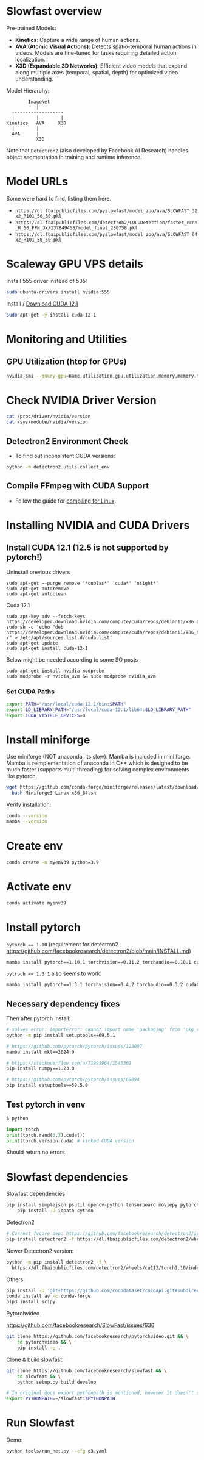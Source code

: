 
# Slowfast overview

Pre-trained Models:

- **Kinetics**: Capture a wide range of human actions.
- **AVA (Atomic Visual Actions)**: Detects spatio-temporal human actions in videos. Models are fine-tuned for tasks requiring detailed action localization.
- **X3D (Expandable 3D Networks)**: Efficient video models that expand along multiple axes (temporal, spatial, depth) for optimized video understanding.

Model Hierarchy:

```
        ImageNet
           |
  -------------------
  |        |        |
Kinetics   AVA     X3D
  |        |
  AVA      |
           X3D
```

Note that `Detectron2` (also developed by Facebook AI Research) handles object segmentation in training and runtime inference.

# Model URLs

Some were hard to find, listing them here.

* `https://dl.fbaipublicfiles.com/pyslowfast/model_zoo/ava/SLOWFAST_32x2_R101_50_50.pkl`
* `https://dl.fbaipublicfiles.com/detectron2/COCODetection/faster_rcnn_R_50_FPN_3x/137849458/model_final_280758.pkl`
* `https://dl.fbaipublicfiles.com/pyslowfast/model_zoo/ava/SLOWFAST_64x2_R101_50_50.pkl`



# Scaleway GPU VPS details

Install 555 driver instead of 535:

```bash
sudo ubuntu-drivers install nvidia:555
```

Install / [Download CUDA 12.1](https://developer.nvidia.com/cuda-12-1-0-download-archive?target_os=Linux&target_arch=x86_64&Distribution=Ubuntu&target_version=20.04&target_type=deb_local)

```bash
sudo apt-get -y install cuda-12-1
```

# Monitoring and Utilities

## GPU Utilization (htop for GPUs)

```bash
nvidia-smi --query-gpu=name,utilization.gpu,utilization.memory,memory.total,memory.free,memory.used --format=csv -l 5
```

# Check NVIDIA Driver Version
```bash
cat /proc/driver/nvidia/version
cat /sys/module/nvidia/version
```

## Detectron2 Environment Check
- To find out inconsistent CUDA versions:

```bash
python -m detectron2.utils.collect_env
```









## Compile FFmpeg with CUDA Support

- Follow the guide for [compiling for Linux](https://docs.nvidia.com/video-technologies/video-codec-sdk/11.1/ffmpeg-with-nvidia-gpu/index.html#compiling-for-linux).






# Installing NVIDIA and CUDA Drivers



## Install CUDA 12.1 (12.5 is not supported by pytorch!)

Uninstall previous drivers

```
sudo apt-get --purge remove '*cublas*' 'cuda*' 'nsight*' 
sudo apt-get autoremove
sudo apt-get autoclean
```

Cuda 12.1

```
sudo apt-key adv --fetch-keys https://developer.download.nvidia.com/compute/cuda/repos/debian11/x86_64/3bf863cc.pub
sudo sh -c 'echo "deb https://developer.download.nvidia.com/compute/cuda/repos/debian11/x86_64/ /" > /etc/apt/sources.list.d/cuda.list'
sudo apt-get update
sudo apt-get install cuda-12-1
```

Below might be needed according to some SO posts

```
sudo apt-get install nvidia-modprobe
sudo modprobe -r nvidia_uvm && sudo modprobe nvidia_uvm
```


### Set CUDA Paths

```bash
export PATH="/usr/local/cuda-12.1/bin:$PATH"
export LD_LIBRARY_PATH="/usr/local/cuda-12.1/lib64:$LD_LIBRARY_PATH"
export CUDA_VISIBLE_DEVICES=0
```




# Install miniforge

Use miniforge (NOT anaconda, its slow).
Mamba is included in mini forge. Mamba is reimplementation of anaconda in C++ which is designed to be much faster (supports multi threading) for solving complex environments like pytorch.

```bash
wget https://github.com/conda-forge/miniforge/releases/latest/download/Miniforge3-Linux-x86_64.sh && \
  bash Miniforge3-Linux-x86_64.sh
```

Verify installation:

```bash
conda --version
mamba --version
```

# Create env

```bash
conda create -n myenv39 python=3.9
```

# Activate env

```bash
conda activate myenv39
```

# Install pytorch

`pytorch == 1.10` (requirement for detectron2 https://github.com/facebookresearch/detectron2/blob/main/INSTALL.md)

```bash
mamba install pytorch==1.10.1 torchvision==0.11.2 torchaudio==0.10.1 cudatoolkit=11.3 -c pytorch -c conda-forge
```

`pytroch == 1.3.1` also seems to work:

```bash
mamba install pytorch==1.3.1 torchvision==0.4.2 torchaudio==0.3.2 cudatoolkit=10.1 -c pytorch -c conda-forge
```

## Necessary dependency fixes

Then after pytorch install:

```bash
# solves error: ImportError: cannot import name 'packaging' from 'pkg_resources'
python -m pip install setuptools==69.5.1

# https://github.com/pytorch/pytorch/issues/123097
mamba install mkl==2024.0

# https://stackoverflow.com/a/71991964/1545362
pip install numpy==1.23.0

# https://github.com/pytorch/pytorch/issues/69894
pip install setuptools==59.5.0
```



## Test pytorch in venv

```bash
$ python
```

```python
import torch
print(torch.rand(3,3).cuda()) 
print(torch.version.cuda) # linked CUDA version
```

Should return no errors.







# Slowfast dependencies


Slowfast dependencies

```bash
pip install simplejson psutil opencv-python tensorboard moviepy pytorchvideo && \
    pip install -U iopath cython
```

Detectron2

```bash
# Correct fvcore dep: https://github.com/facebookresearch/detectron2/issues/4386#issuecomment-1204994435
pip install detectron2 -f https://dl.fbaipublicfiles.com/detectron2/wheels/cu101/torch1.8/index.html
```

Newer Detectron2 version:

```bash
python -m pip install detectron2 -f \
  https://dl.fbaipublicfiles.com/detectron2/wheels/cu113/torch1.10/index.html
```

Others:

```bash
pip install -U 'git+https://github.com/cocodataset/cocoapi.git#subdirectory=PythonAPI'
conda install av -c conda-forge
pip3 install scipy
```

Pytorchvideo

https://github.com/facebookresearch/SlowFast/issues/636

```bash
git clone https://github.com/facebookresearch/pytorchvideo.git && \
    cd pytorchvideo && \
    pip install -e .
```

Clone & build slowfast:

```bash
git clone https://github.com/facebookresearch/slowfast && \
    cd slowfast && \
    python setup.py build develop
```

```bash
# In original docs export pythonpath is mentioned, however it doesn't seem to be necessary:
export PYTHONPATH=~/slowfast:$PYTHONPATH
```


# Run Slowfast

Demo:

```bash
python tools/run_net.py --cfg c3.yaml
```


